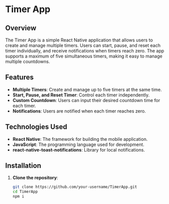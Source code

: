 # Timer App

## Overview

The Timer App is a simple React Native application that allows users to create and manage multiple timers. Users can start, pause, and reset each timer individually, and receive notifications when timers reach zero. The app supports a maximum of five simultaneous timers, making it easy to manage multiple countdowns.

## Features

- **Multiple Timers**: Create and manage up to five timers at the same time.
- **Start, Pause, and Reset Timer**: Control each timer independently.
- **Custom Countdown**: Users can input their desired countdown time for each timer.
- **Notifications**: Users are notified when each timer reaches zero.

## Technologies Used

- **React Native**: The framework for building the mobile application.
- **JavaScript**: The programming language used for development.
- **react-native-toast-notifications**: Library for local notifications.

## Installation

1. **Clone the repository**:
   ```bash
   git clone https://github.com/your-username/TimerApp.git
   cd TimerApp
   npm i
